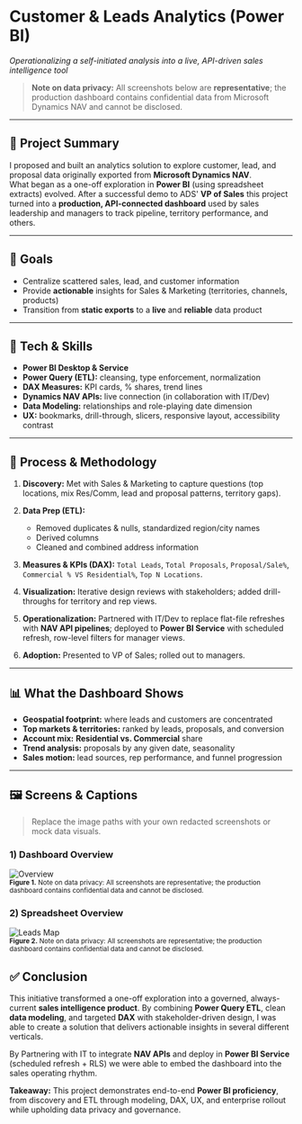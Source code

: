 # Customer & Leads Analytics (Power BI)  
_Operationalizing a self-initiated analysis into a live, API-driven sales intelligence tool_

> **Note on data privacy:** All screenshots below are **representative**; the production dashboard contains confidential data from Microsoft Dynamics NAV and cannot be disclosed.

---

## 📌 Project Summary
I proposed and built an analytics solution to explore customer, lead, and proposal data originally exported from **Microsoft Dynamics NAV**.  
What began as a one-off exploration in **Power BI** (using spreadsheet extracts) evolved. After a successful demo to ADS' **VP of Sales** this project turned into a **production, API-connected dashboard** used by sales leadership and managers to track pipeline, territory performance, and others.

---

## 🎯 Goals
- Centralize scattered sales, lead, and customer information
- Provide **actionable** insights for Sales & Marketing (territories, channels, products)
- Transition from **static exports** to a **live** and **reliable** data product

---

## 🧰 Tech & Skills
- **Power BI Desktop & Service**
- **Power Query (ETL):** cleansing, type enforcement, normalization
- **DAX Measures:** KPI cards, % shares, trend lines
- **Dynamics NAV APIs:** live connection (in collaboration with IT/Dev)
- **Data Modeling:** relationships and role-playing date dimension
- **UX:** bookmarks, drill-through, slicers, responsive layout, accessibility contrast

---

## 🔄 Process & Methodology
1. **Discovery:** Met with Sales & Marketing to capture questions (top locations, mix Res/Comm, lead and proposal patterns, territory gaps).  
2. **Data Prep (ETL):**  
   - Removed duplicates & nulls, standardized region/city names  
   - Derived columns
   - Cleaned and combined address information

3. **Measures & KPIs (DAX):** `Total Leads`, `Total Proposals`, `Proposal/Sale%`, `Commercial % VS Residential%`, `Top N Locations`.  
4. **Visualization:** Iterative design reviews with stakeholders; added drill-throughs for territory and rep views.  
5. **Operationalization:** Partnered with IT/Dev to replace flat-file refreshes with **NAV API pipelines**; deployed to **Power BI Service** with scheduled refresh, row-level filters for manager views.  
6. **Adoption:** Presented to VP of Sales; rolled out to managers.

---

## 📊 What the Dashboard Shows
- **Geospatial footprint:** where leads and customers are concentrated  
- **Top markets & territories:** ranked by leads, proposals, and conversion  
- **Account mix:** **Residential vs. Commercial** share  
- **Trend analysis:** proposals by any given date, seasonality  
- **Sales motion:** lead sources, rep performance, and funnel progression

---

## 🖼️ Screens & Captions

> Replace the image paths with your own redacted screenshots or mock data visuals.

### 1) Dashboard Overview
![Overview](images/dashboard.png)  
<sub>**Figure 1.** Note on data privacy: All screenshots are representative; the production dashboard contains confidential data  and cannot be disclosed.</sub>

### 2) Spreadsheet Overview
![Leads Map](images/spreadsheet.png)  
<sub>**Figure 2.** Note on data privacy: All screenshots are representative; the production dashboard contains confidential data  and cannot be disclosed.</sub>

## ✅ Conclusion

This initiative transformed a one-off exploration into a governed, always-current **sales intelligence product**. By combining **Power Query ETL**, clean **data modeling**, and targeted **DAX** with stakeholder-driven design, I was able to create a solution that delivers actionable insights in several different verticals.

By Partnering with IT to integrate **NAV APIs** and deploy in **Power BI Service** (scheduled refresh + RLS) we were able to embed the dashboard into the sales operating rhythm.

**Takeaway:** This project demonstrates end-to-end **Power BI proficiency**, from discovery and ETL through modeling, DAX, UX, and enterprise rollout while upholding data privacy and governance.